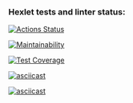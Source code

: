 ### Hexlet tests and linter status:
[![Actions Status](https://github.com/kristinafrdx/frontend-project-44/workflows/hexlet-check/badge.svg)](https://github.com/kristinafrdx/frontend-project-44/actions)

[![Maintainability](https://api.codeclimate.com/v1/badges/c830eb4e2a27c353949e/maintainability)](https://codeclimate.com/github/kristinafrdx/frontend-project-44/maintainability)

[![Test Coverage](https://api.codeclimate.com/v1/badges/c830eb4e2a27c353949e/test_coverage)](https://codeclimate.com/github/kristinafrdx/frontend-project-44/test_coverage)

[![asciicast](https://asciinema.org/a/hNQl0cciQx5hE4sgqMAaaZcxF.svg)](https://asciinema.org/a/hNQl0cciQx5hE4sgqMAaaZcxF)

[![asciicast](https://asciinema.org/a/tvJDvk1fnbqoLRVq3cCfnAKcY.svg)](https://asciinema.org/a/tvJDvk1fnbqoLRVq3cCfnAKcY)